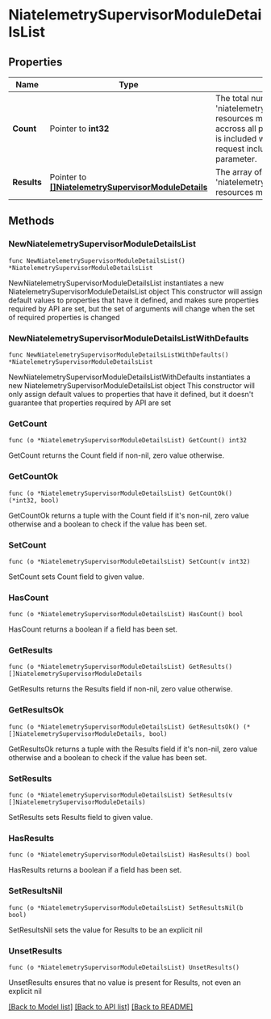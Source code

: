 # NiatelemetrySupervisorModuleDetailsList

## Properties

Name | Type | Description | Notes
------------ | ------------- | ------------- | -------------
**Count** | Pointer to **int32** | The total number of &#39;niatelemetry.SupervisorModuleDetails&#39; resources matching the request, accross all pages. The &#39;Count&#39; attribute is included when the HTTP GET request includes the &#39;$inlinecount&#39; parameter. | [optional] 
**Results** | Pointer to [**[]NiatelemetrySupervisorModuleDetails**](NiatelemetrySupervisorModuleDetails.md) | The array of &#39;niatelemetry.SupervisorModuleDetails&#39; resources matching the request. | [optional] 

## Methods

### NewNiatelemetrySupervisorModuleDetailsList

`func NewNiatelemetrySupervisorModuleDetailsList() *NiatelemetrySupervisorModuleDetailsList`

NewNiatelemetrySupervisorModuleDetailsList instantiates a new NiatelemetrySupervisorModuleDetailsList object
This constructor will assign default values to properties that have it defined,
and makes sure properties required by API are set, but the set of arguments
will change when the set of required properties is changed

### NewNiatelemetrySupervisorModuleDetailsListWithDefaults

`func NewNiatelemetrySupervisorModuleDetailsListWithDefaults() *NiatelemetrySupervisorModuleDetailsList`

NewNiatelemetrySupervisorModuleDetailsListWithDefaults instantiates a new NiatelemetrySupervisorModuleDetailsList object
This constructor will only assign default values to properties that have it defined,
but it doesn't guarantee that properties required by API are set

### GetCount

`func (o *NiatelemetrySupervisorModuleDetailsList) GetCount() int32`

GetCount returns the Count field if non-nil, zero value otherwise.

### GetCountOk

`func (o *NiatelemetrySupervisorModuleDetailsList) GetCountOk() (*int32, bool)`

GetCountOk returns a tuple with the Count field if it's non-nil, zero value otherwise
and a boolean to check if the value has been set.

### SetCount

`func (o *NiatelemetrySupervisorModuleDetailsList) SetCount(v int32)`

SetCount sets Count field to given value.

### HasCount

`func (o *NiatelemetrySupervisorModuleDetailsList) HasCount() bool`

HasCount returns a boolean if a field has been set.

### GetResults

`func (o *NiatelemetrySupervisorModuleDetailsList) GetResults() []NiatelemetrySupervisorModuleDetails`

GetResults returns the Results field if non-nil, zero value otherwise.

### GetResultsOk

`func (o *NiatelemetrySupervisorModuleDetailsList) GetResultsOk() (*[]NiatelemetrySupervisorModuleDetails, bool)`

GetResultsOk returns a tuple with the Results field if it's non-nil, zero value otherwise
and a boolean to check if the value has been set.

### SetResults

`func (o *NiatelemetrySupervisorModuleDetailsList) SetResults(v []NiatelemetrySupervisorModuleDetails)`

SetResults sets Results field to given value.

### HasResults

`func (o *NiatelemetrySupervisorModuleDetailsList) HasResults() bool`

HasResults returns a boolean if a field has been set.

### SetResultsNil

`func (o *NiatelemetrySupervisorModuleDetailsList) SetResultsNil(b bool)`

 SetResultsNil sets the value for Results to be an explicit nil

### UnsetResults
`func (o *NiatelemetrySupervisorModuleDetailsList) UnsetResults()`

UnsetResults ensures that no value is present for Results, not even an explicit nil

[[Back to Model list]](../README.md#documentation-for-models) [[Back to API list]](../README.md#documentation-for-api-endpoints) [[Back to README]](../README.md)


